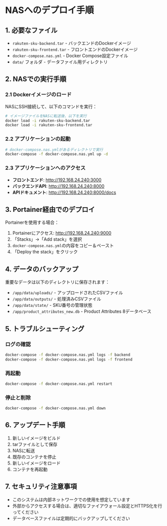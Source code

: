 # NASへのデプロイ手順

## 1. 必要なファイル
- `rakuten-sku-backend.tar` - バックエンドのDockerイメージ
- `rakuten-sku-frontend.tar` - フロントエンドのDockerイメージ
- `docker-compose.nas.yml` - Docker Compose設定ファイル
- `data/` フォルダ - データファイル用ディレクトリ

## 2. NASでの実行手順

### 2.1 Dockerイメージのロード

NASにSSH接続して、以下のコマンドを実行：

```bash
# イメージファイルをNASに転送後、以下を実行
docker load -i rakuten-sku-backend.tar
docker load -i rakuten-sku-frontend.tar
```

### 2.2 アプリケーションの起動

```bash
# docker-compose.nas.ymlがあるディレクトリで実行
docker-compose -f docker-compose.nas.yml up -d
```

### 2.3 アプリケーションへのアクセス

- **フロントエンド**: http://192.168.24.240:3000
- **バックエンドAPI**: http://192.168.24.240:8000
- **APIドキュメント**: http://192.168.24.240:8000/docs

## 3. Portainer経由でのデプロイ

Portainerを使用する場合：

1. Portainerにアクセス: http://192.168.24.240:9000
2. 「Stacks」→「Add stack」を選択
3. `docker-compose.nas.yml`の内容をコピー＆ペースト
4. 「Deploy the stack」をクリック

## 4. データのバックアップ

重要なデータは以下のディレクトリに保存されます：
- `/app/data/uploads/` - アップロードされたCSVファイル
- `/app/data/outputs/` - 処理済みCSVファイル
- `/app/data/state/` - SKU番号の管理状態
- `/app/product_attributes_new.db` - Product Attributes 8データベース

## 5. トラブルシューティング

### ログの確認
```bash
docker-compose -f docker-compose.nas.yml logs -f backend
docker-compose -f docker-compose.nas.yml logs -f frontend
```

### 再起動
```bash
docker-compose -f docker-compose.nas.yml restart
```

### 停止と削除
```bash
docker-compose -f docker-compose.nas.yml down
```

## 6. アップデート手順

1. 新しいイメージをビルド
2. tarファイルとして保存
3. NASに転送
4. 既存のコンテナを停止
5. 新しいイメージをロード
6. コンテナを再起動

## 7. セキュリティ注意事項

- このシステムは内部ネットワークでの使用を想定しています
- 外部からアクセスする場合は、適切なファイアウォール設定とHTTPS化を行ってください
- データベースファイルは定期的にバックアップしてください